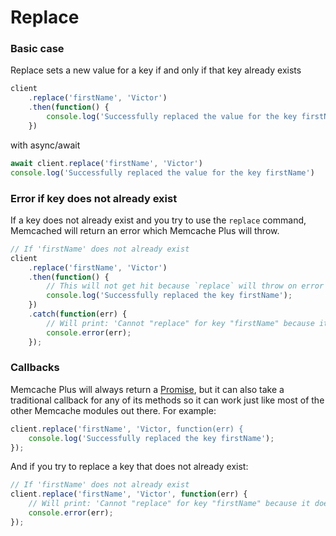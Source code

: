 # Replace

### Basic case

Replace sets a new value for a key if and only if that key already exists

```javascript
client
    .replace('firstName', 'Victor')
    .then(function() {
        console.log('Successfully replaced the value for the key firstName')
    })
```

with async/await

```javascript
await client.replace('firstName', 'Victor')
console.log('Successfully replaced the value for the key firstName')
```

### Error if key does not already exist

If a key does not already exist and you try to use the `replace` command,
Memcached will return an error which Memcache Plus will throw.

```javascript
// If 'firstName' does not already exist
client
    .replace('firstName', 'Victor')
    .then(function() {
        // This will not get hit because `replace` will throw on error
        console.log('Successfully replaced the key firstName');
    })
    .catch(function(err) {
        // Will print: 'Cannot "replace" for key "firstName" because it does not exist'
        console.error(err);
    });
```

### Callbacks

Memcache Plus will always return a [Promise](https://www.promisejs.org), but it
can also take a traditional callback for any of its methods so it can work just
like most of the other Memcache modules out there. For example:

```javascript
client.replace('firstName', 'Victor, function(err) {
    console.log('Successfully replaced the key firstName');
});
```

And if you try to replace a key that does not already exist:

```javascript
// If 'firstName' does not already exist
client.replace('firstName', 'Victor', function(err) {
    // Will print: 'Cannot "replace" for key "firstName" because it does not exist'
    console.error(err);
});
```
